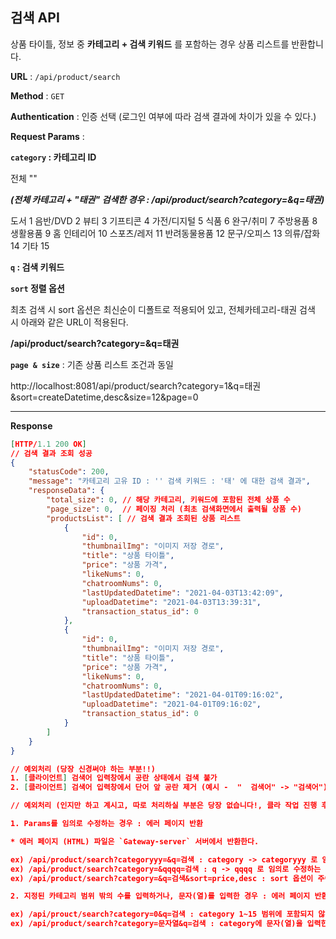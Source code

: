 ## 검색 API



상품 타이틀, 정보 중 **카테고리 + 검색 키워드** 를 포함하는 경우 상품 리스트를 반환합니다. 



**URL** : `/api/product/search`

**Method** : `GET`

**Authentication** : 인증 선택 (로그인 여부에 따라 검색 결과에 차이가 있을 수 있다.)

**Request Params** : 

**`category` : 카테고리 ID**

전체 "" 

***(전체 카테고리 + "태권" 검색한 경우 : /api/product/search?category=&q=태권)***

도서 1
음반/DVD 2
뷰티 3
기프티콘 4
가전/디지털 5
식품 6
완구/취미 7
주방용품 8
생활용품 9
홈 인테리어 10
스포츠/레저 11
반려동물용품 12
문구/오피스 13
의류/잡화 14
기타 15

**`q` : 검색 키워드** 

**`sort` 정렬 옵션** 

최초 검색 시 sort 옵션은 최신순이 디폴트로 적용되어 있고, 전체카테고리-태권 검색 시 아래와 같은 URL이 적용된다.

**/api/product/search?category=&q=태권**

**`page & size`** : 기존 상품 리스트 조건과 동일

http://localhost:8081/api/product/search?category=1&q=태권&sort=createDatetime,desc&size=12&page=0



___

**Response**

```json
[HTTP/1.1 200 OK]
// 검색 결과 조회 성공 
{
    "statusCode": 200,
    "message": "카테고리 고유 ID : '' 검색 키워드 : '태' 에 대한 검색 결과",
    "responseData": {
        "total_size": 0, // 해당 카테고리, 키워드에 포함된 전체 상품 수 
        "page_size": 0,  // 페이징 처리 (최초 검색화면에서 출력될 상품 수)
        "productsList": [ // 검색 결과 조회된 상품 리스트 
            {
                "id": 0,
                "thumbnailImg": "이미지 저장 경로",
                "title": "상품 타이틀",
                "price": "상품 가격",
                "likeNums": 0,
                "chatroomNums": 0,
                "lastUpdatedDatetime": "2021-04-03T13:42:09",
                "uploadDatetime": "2021-04-03T13:39:31",
                "transaction_status_id": 0
            },
            {
                "id": 0,
                "thumbnailImg": "이미지 저장 경로",
                "title": "상품 타이틀",
                "price": "상품 가격",
                "likeNums": 0,
                "chatroomNums": 0,
                "lastUpdatedDatetime": "2021-04-01T09:16:02",
                "uploadDatetime": "2021-04-01T09:16:02",
                "transaction_status_id": 0
            }
        ]
    }
}

// 예외처리 (당장 신경써야 하는 부분!!)
1. [클라이언트] 검색어 입력창에서 공란 상태에서 검색 불가 
2. [클라이언트] 검색어 입력창에서 단어 앞 공란 제거 (예시 -  "  검색어" -> "검색어") 

// 예외처리 (인지만 하고 계시고, 따로 처리하실 부분은 당장 없습니다!, 클라 작업 진행 후 제가 추후 작업 할 예정)

1. Params를 임의로 수정하는 경우 : 에러 페이지 반환 

* 에러 페이지 (HTML) 파일은 `Gateway-server` 서버에서 반환한다. 

ex) /api/product/search?categoryyy=&q=검색 : category -> categoryyy 로 임의로 수정하는 경우 
ex) /api/product/search?category=&qqqq=검색 : q -> qqqq 로 임의로 수정하는 경우 
ex) /api/product/search?category=&q=검색&sort=price,desc : sort 옵션이 주어진 조건이 아닌 경우 

2. 지정된 카테고리 범위 밖의 수를 입력하거나, 문자(열)를 입력한 경우 : 에러 페이지 반환 

ex) /api/prouct/search?category=0&q=검색 : category 1~15 범위에 포함되지 않은 경우 
ex) /api/product/search?category=문자열&q=검색 : category에 문자(열)을 입력한 경우 


```





